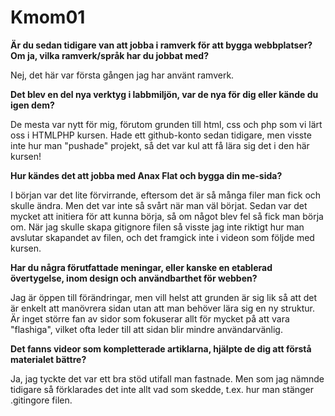 Kmom01
===============================

**Är du sedan tidigare van att jobba i ramverk för att bygga webbplatser? Om ja, vilka ramverk/språk har du jobbat med?**

Nej, det här var första gången jag har använt ramverk.

**Det blev en del nya verktyg i labbmiljön, var de nya för dig eller kände du igen dem?**

De mesta var nytt för mig, förutom grunden till html, css och php som vi lärt oss i HTMLPHP kursen.
Hade ett github-konto sedan tidigare, men visste inte hur man "pushade" projekt, så det var kul att få lära sig det i den här kursen!

**Hur kändes det att jobba med Anax Flat och bygga din me-sida?**

I början var det lite förvirrande, eftersom det är så många filer man fick och skulle ändra.
Men det var inte så svårt när man väl börjat.
Sedan var det mycket att initiera för att kunna börja, så om något blev fel så fick man börja om.
När jag skulle skapa gitignore filen så visste jag inte riktigt hur man avslutar skapandet av filen,
och det framgick inte i videon som följde med kursen.

**Har du några förutfattade meningar, eller kanske en etablerad övertygelse, inom design och användbarthet för webben?**

Jag är öppen till förändringar,
men vill helst att grunden är sig lik så att det är enkelt att manövrera sidan utan att man behöver lära sig en ny struktur.
Är inget större fan av sidor som fokuserar allt för mycket på att vara "flashiga",
vilket ofta leder till att sidan blir mindre användarvänlig.

**Det fanns videor som kompletterade artiklarna, hjälpte de dig att förstå materialet bättre?**

Ja, jag tyckte det var ett bra stöd utifall man fastnade.
Men som jag nämnde tidigare så förklarades det inte allt vad som skedde, t.ex. hur man stänger .gitingore filen.
